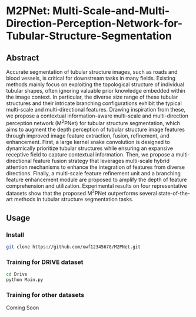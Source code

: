 # M2PNet: Multi-Scale-and-Multi-Direction-Perception-Network-for-Tubular-Structure-Segmentation
## Abstract
Accurate segmentation of tubular structure images, such as roads and blood vessels, is critical for downstream tasks in many fields. Existing methods mainly focus on exploiting the topological structure of individual tubular shapes, often ignoring valuable prior knowledge embedded within the image context. In particular, the diverse size range of these tubular structures and their intricate branching configurations exhibit the typical multi-scale and multi-directional features. Drawing inspiration from these, we propose a contextual information-aware multi-scale and multi-direction perception network (M$^2$PNet) for tubular structure segmentation, which aims to augment the depth perception of tubular structure image features through improved image feature extraction, fusion, refinement, and enhancement. First, a large kernel snake convolution is designed to dynamically prioritize tubular structures while ensuring an expansive receptive field to capture contextual information. Then, we propose a multi-directional feature fusion strategy that leverages multi-scale hybrid attention mechanisms to enhance the integration of features from diverse directions. Finally, a multi-scale feature refinement unit and a branching feature enhancement module are proposed to amplify the depth of feature comprehension and utilization. Experimental results on four representative datasets show that the proposed M$^2$PNet outperforms several state-of-the-art methods in tubular structure segmentation tasks.


## Usage
### Install
```bash
git clone https://github.com/xwf12345678/M2PNet.git
```
### Training for DRIVE dataset
```bash
cd Drive
python Main.py
```
### Training for other datasets
Coming Soon
